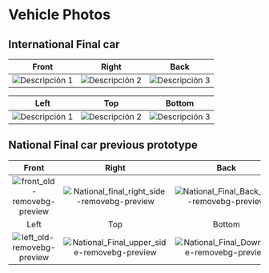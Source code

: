 

# Vehicle Photos

## International Final car

| Front           | Right       | Back      |
|:---------------:|:-----------:|:---------:|
| ![Descripción 1](imagen1.jpg) | ![Descripción 2](imagen2.jpg) | ![Descripción 3](imagen3.jpg) |

| Left          | Top       | Bottom     |
|:-------------:|:---------:|:----------:|
| ![Descripción 1](imagen1.jpg) | ![Descripción 2](imagen2.jpg) | ![Descripción 3](imagen3.jpg) |

## National Final car previous prototype

| Front           | Right       | Back      |
|:---------------:|:-----------:|:---------:|
|![front_old-removebg-preview](https://github.com/user-attachments/assets/de6354b6-3926-4c09-8837-c10ee609873a)|![National_final_right_side-removebg-preview](https://github.com/user-attachments/assets/bd5a899c-576a-441d-978d-5282a3cae499)|![National_Final_Back_side-removebg-preview](https://github.com/user-attachments/assets/c16379d6-ac40-4254-a49e-baa611680156)|
| Left          | Top       | Bottom     |
| ![left_old-removebg-preview](https://github.com/user-attachments/assets/f99c4581-38d7-491b-a313-7dc500679b32) |![National_Final_upper_side-removebg-preview](https://github.com/user-attachments/assets/29813746-e1f2-4cac-b39a-9ed3d222c1b9)|![National_Final_Down_side-removebg-preview](https://github.com/user-attachments/assets/03d7e68b-dc55-4f25-a638-61b6bc222197)|







